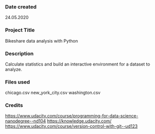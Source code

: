### Date created
24.05.2020

### Project Title
Bikeshare data analysis with Python

### Description
Calculate statistics and build an interactive environment for a dataset to analyze.

### Files used
chicago.csv
new_york_city.csv
washington.csv

### Credits
https://www.udacity.com/course/programming-for-data-science-nanodegree--nd104
https://knowledge.udacity.com/
https://www.udacity.com/course/version-control-with-git--ud123
